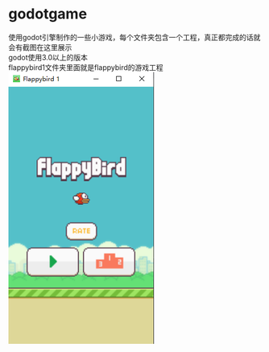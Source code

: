 # godotgame
使用godot引擎制作的一些小游戏，每个文件夹包含一个工程，真正都完成的话就会有截图在这里展示  
godot使用3.0以上的版本  
flappybird1文件夹里面就是flappybird的游戏工程  
<img src="https://github.com/absolve/godotgame/blob/master/2020-03-22%20235727.png" />

